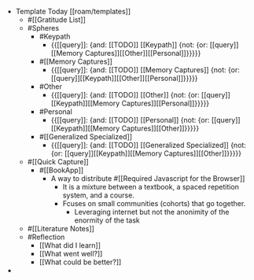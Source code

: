 - Template Today [[roam/templates]]
    - #[[Gratitude List]] 
    - #Spheres 
        - #Keypath
            - {{[[query]]: {and: [[TODO]] [[Keypath]] {not: {or: [[query]][[Memory Captures]][[Other]][[Personal]]}}}}}
        - #[[Memory Captures]]
            - {{[[query]]: {and: [[TODO]] [[Memory Captures]] {not: {or: [[query]][[Keypath]][[Other]][[Personal]]}}}}}
        - #Other
            - {{[[query]]: {and: [[TODO]] [[Other]] {not: {or: [[query]][[Keypath]][[Memory Captures]][[Personal]]}}}}}
        - #Personal
            - {{[[query]]: {and: [[TODO]] [[Personal]] {not: {or: [[query]][[Keypath]][[Memory Captures]][[Other]]}}}}}
        - #[[Generalized Specialized]]
            - {{[[query]]: {and: [[TODO]] [[Generalized Specialized]] {not: {or: [[query]][[Keypath]][[Memory Captures]][[Other]]}}}}}
    - #[[Quick Capture]]
        - #[[BookApp]]
            - A way to distribute #[[Required Javascript for the Browser]]
                - It is a mixture between a textbook, a spaced repetition system, and a course.
                - Fcuses on small communities (cohorts) that go together.
                    - Leveraging internet but not the anonimity of the enormity of the task
    - #[[Literature Notes]]
    - #Reflection
        - [[What did I learn]]
        - [[What went well?]]
        - [[What could be better?]]
- 
